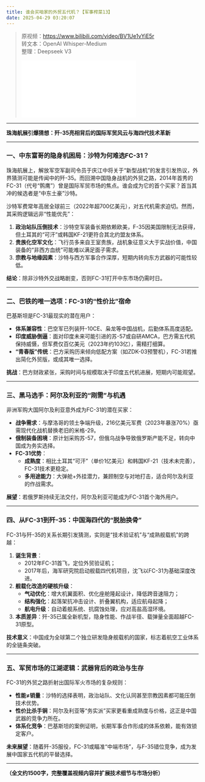 ```yaml
---
title: 谁会买咱家的外贸五代机？【军事榨菜13】
date: 2025-04-29 03:20:07
---
```


> 原视频：https://www.bilibili.com/video/BV1Ue1vYiE5r<br>转文本：OpenAI Whisper-Medium<br>整理：Deepseek V3
>
> <iframe src="//player.bilibili.com/player.html?bvid=BV1Ue1vYiE5r&autoplay=0" scrolling="no" border="0" frameborder="no" framespacing="0" allowfullscreen="true"></iframe>

---

**珠海航展引爆猜想：歼-35亮相背后的国际军贸风云与海四代技术革新**  

---

### **一、中东富哥的隐身机困局：沙特为何难选FC-31？**  
珠海航展上，解放军空军副司令员于庆江中将关于“新型战机”的发言引发热议，外界猜测可能是传闻中的歼-35。而回溯中国隐身战机的外贸之路，2014年首秀的FC-31（代号“鹘鹰”）曾是国际军贸市场的焦点。谁会成为它的首个买家？首当其冲的候选者是“中东土豪”沙特。  

沙特军费常年高居全球前三（2022年超700亿美元），对五代机需求迫切。然而，其采购逻辑远非“性能优先”：  
1. **政治站队压倒技术**：沙特空军装备长期依赖欧美，F-35因美国限制无法获得，但土耳其的“可汗”或韩国KF-21更符合其北约盟友体系。  
2. **贵族化空军文化**：飞行员多来自王室贵族，战机象征意义大于实战价值，中国装备的“非西方血统”可能难以满足面子需求。  
3. **宗教与地缘因素**：沙特与西方军事合作深厚，短期内转向东方武器的可能性较低。  

**结论**：除非沙特外交战略剧变，否则FC-31打开中东市场仍需时日。  

---

### **二、巴铁的唯一选项：FC-31的“性价比”宿命**  
巴基斯坦是FC-31最现实的潜在用户：  
- **体系兼容性**：巴空军已列装歼-10CE、枭龙等中国战机，后勤体系高度适配。  
- **印度威胁倒逼**：面对印度未来可能引进的苏-57或自研AMCA，巴方需五代机保持威慑，但军费仅百亿美元（2023年约103亿），需精打细算。  
- **“青春版”传统**：巴方采购历来倾向低配方案（如ZDK-03预警机），FC-31若推出简化外贸版，或成其唯一选择。  

**挑战**：巴方财政紧张，采购时间与规模取决于印度五代机进展，短期内可能观望。  

---

### **三、黑马选手：阿尔及利亚的“刚需”与机遇**  
非洲军购大国阿尔及利亚意外成为FC-31的潜在买家：  
- **战争需求**：与摩洛哥的领土争端升级，216亿美元军费（2023年暴涨70%）亟需现代化战机替换老旧的米格-29。  
- **俄制装备困境**：原计划采购苏-57，但俄乌战争导致俄罗斯产能不足，转向中国成为务实选择。  
- **FC-31优势**：  
  - **成熟度**：相比土耳其“可汗”（单价1亿美元）和韩国KF-21（技术未完善），FC-31技术更稳定。  
  - **多用途能力**：大弹舱+外挂潜力，兼顾制空与对地打击，适合阿尔及利亚的作战需求。  

**展望**：若俄罗斯持续无法交付，阿尔及利亚可能成为FC-31首个海外用户。  

---

### **四、从FC-31到歼-35：中国海四代的“脱胎换骨”**  
FC-31与歼-35的关系长期引发猜测，实则是“技术验证机”与“成熟舰载机”的跨越：  
1. **诞生背景**：  
   - 2012年FC-31首飞，定位外贸验证机；  
   - 2017年后，海军研究院启动舰载四代机项目，沈飞以FC-31为基础深度改进。  
2. **舰载化改造的硬核升级**：  
   - **气动优化**：增大机翼面积、优化座舱隆起设计，降低跨音速阻力；  
   - **结构强化**：起落架抗冲击设计、折叠翼机构，适应航母起降；  
   - **航电升级**：自动着舰系统、抗腐蚀处理，应对高盐高湿环境。  
3. **本质差异**：歼-35已属全新机型，隐身性能、作战半径、载弹量全面超越FC-31原型。  

**技术意义**：中国成为全球第二个独立研发隐身舰载机的国家，标志着航空工业体系的全链条突破。  

---

### **五、军贸市场的江湖逻辑：武器背后的政治与生存**  
FC-31的外贸之路折射出国际军火市场的复杂规则：  
- **性能≠销量**：沙特的选择表明，政治站队、文化认同甚至宗教因素都可能压倒技术优势。  
- **性价比杀手锏**：阿尔及利亚等“务实派”买家更看重成熟度与价格，这正是中国武器的竞争力所在。  
- **体系化竞争**：巴基斯坦的案例证明，长期军事合作形成的体系依赖，能有效锁定客户。  

**未来展望**：随着歼-35服役，FC-31或瞄准“中端市场”，与F-35错位竞争，成为发展中国家五代机的平替选择。  

---  
**（全文约1500字，完整覆盖视频内容并扩展技术细节与市场分析）**